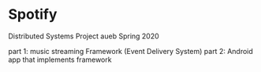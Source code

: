 # Spotify

Distributed Systems Project
aueb Spring 2020

part 1: music streaming Framework (Event Delivery System)
part 2: Android app that implements framework
